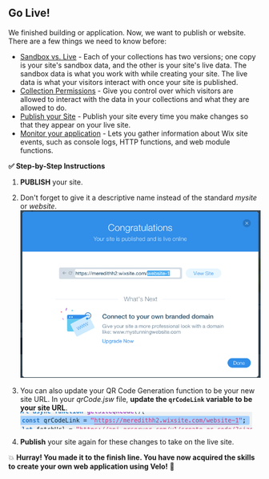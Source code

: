 ## Go Live!

We finished building or application. Now, we want to publish or website. There are a few things we need to know before:

- [Sandbox vs. Live](https://support.wix.com/en/article/accessing-your-sandbox-and-live-database-collections) - Each of your collections has two versions; one copy is your site's sandbox data, and the other is your site's live data. The sandbox data is what you work with while creating your site. The live data is what your visitors interact with once your site is published.
- [Collection Permissions](https://support.wix.com/en/article/about-collection-permissions) - Give you control over which visitors are allowed to interact with the data in your collections and what they are allowed to do.
- [Publish your Site](https://support.wix.com/en/article/publishing-your-site-6980885) - Publish your site every time you make changes so that they appear on your live site.
- [Monitor your application](https://support.wix.com/en/article/corvid-about-site-monitoring) - Lets you gather information about Wix site events, such as console logs, HTTP functions, and web module functions.

**:white_check_mark: Step-by-Step Instructions**
1. **PUBLISH** your site.

2. Don't forget to give it a descriptive name instead of the standard _mysite_ or _website_. <br>
![Naming a site](assets/site-name.png)

3. You can also update your QR Code Generation function to be your new site URL. In your _qrCode.jsw_ file, **update the `qrCodeLink` variable to be your site URL**. <br>
![updating the URL for your site](assets/update-sitename.png)

4. **Publish** your site again for these changes to take on the live site.  

:boom: **Hurray! You made it to the finish line. You have now acquired the skills to create your own web application using Velo!** :confetti_ball:
